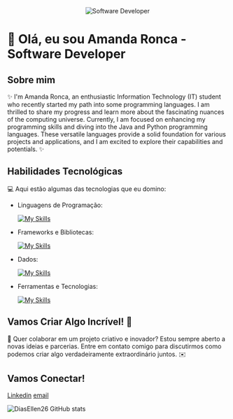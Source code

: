 <div align="center">
  <img src="https://i.pinimg.com/originals/0f/25/e4/0f25e4668c1c7740b5ed41835339d67f.gif" alt="Software Developer">
</div>

# 🚀 Olá, eu sou Amanda Ronca - Software Developer 

## Sobre mim

✨ I'm Amanda Ronca, an enthusiastic Information Technology (IT) student who recently started my path into some programming languages. I am thrilled to share my progress and learn more about the fascinating nuances of the computing universe. Currently, I am focused on enhancing my programming skills and diving into the Java and Python programming languages. These versatile languages provide a solid foundation for various projects and applications, and I am excited to explore their capabilities and potentials. ✨

## Habilidades Tecnológicas

💻 Aqui estão algumas das tecnologias que eu domino:

-  Linguagens de Programação: 

    [![My Skills](https://skillicons.dev/icons?i=java,python)](https://skillicons.dev)
- Frameworks e Bibliotecas: 

    [![My Skills](https://skillicons.dev/icons?i=pandas,numpy)](https://skillicons.dev)
- Dados: 

    [![My Skills](https://skillicons.dev/icons?i=mysql)](https://skillicons.dev)
- Ferramentas e Tecnologias: 

    [![My Skills](https://skillicons.dev/icons?i=git,github,visualstudio,eclipse)](https://skillicons.dev)

## Vamos Criar Algo Incrível! 💫

💬 Quer colaborar em um projeto criativo e inovador? Estou sempre aberto a novas ideias e parcerias. Entre em contato comigo para discutirmos como podemos criar algo verdadeiramente extraordinário juntos. ✉️

## Vamos Conectar!

[Linkedin](https://www.linkedin.com/in/amanda-g-ronca/)
[email](mailto:amandagabrieleronca@gmail.com)

![DiasEllen26 GitHub stats](https://github-readme-stats.vercel.app/api?username=DiasEllen26\&rank_icon=percentile)
